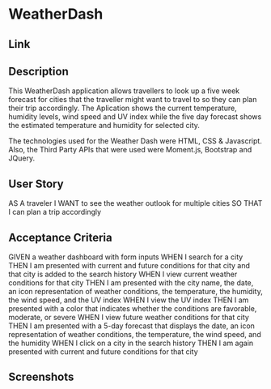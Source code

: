 # WeatherDash

## Link

## Description

This WeatherDash application allows travellers to look up a five week forecast for cities that the traveller might want to travel to so they can plan their trip accordingly. The Aplication shows the current temperature, humidity levels, wind speed and UV index while the five day forecast shows the estimated temperature and humidity for selected city.

The technologies used for the Weather Dash were HTML, CSS & Javascript. Also, the Third Party APIs that were used were Moment.js, Bootstrap and JQuery.
## User Story

AS A traveler
I WANT to see the weather outlook for multiple cities
SO THAT I can plan a trip accordingly

## Acceptance Criteria

GIVEN a weather dashboard with form inputs
WHEN I search for a city
THEN I am presented with current and future conditions for that city and that city is added to the search history
WHEN I view current weather conditions for that city
THEN I am presented with the city name, the date, an icon representation of weather conditions, the temperature, the humidity, the wind speed, and the UV index
WHEN I view the UV index
THEN I am presented with a color that indicates whether the conditions are favorable, moderate, or severe
WHEN I view future weather conditions for that city
THEN I am presented with a 5-day forecast that displays the date, an icon representation of weather conditions, the temperature, the wind speed, and the humidity
WHEN I click on a city in the search history
THEN I am again presented with current and future conditions for that city

## Screenshots